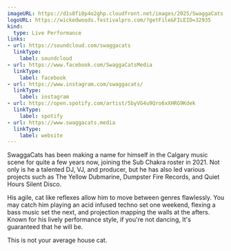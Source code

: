 ```yaml
---
imageURL: https://d1s8fi0p4o2ghp.cloudfront.net/images/2025/SwaggaCats.png
logoURL: https://wickedwoods.festivalpro.com/?getFile&FILEID=32935
kind:
  type: Live Performance
links:
- url: https://soundcloud.com/swaggacats
  linkType:
    label: soundcloud
- url: https://www.facebook.com/SwaggaCatsMedia
  linkType:
    label: facebook
- url: https://www.instagram.com/swaggacats/
  linkType:
    label: instagram
- url: https://open.spotify.com/artist/5byVG4u9Qro6xXHRG9Kdek
  linkType:
    label: spotify
- url: https://www.swaggacats.media
  linkType:
    label: website
---
```

SwaggaCats has been making a name for himself in the Calgary music scene for quite a few years now, joining the Sub Chakra roster in 2021. Not only is he a talented DJ, VJ, and producer, but he has also led various projects such as The Yellow Dubmarine, Dumpster Fire Records, and Quiet Hours Silent Disco.

His agile, cat like reflexes allow him to move between genres flawlessly. You may catch him playing an acid infused techno set one weekend, flexing a bass music set the next, and projection mapping the walls at the afters. Known for his lively performance style, if you're not dancing, It's guaranteed that he will be.

This is not your average house cat.